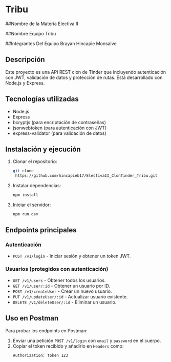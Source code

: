 # Tribu

##Nombre de la Materia
Electiva II

##Nombre Equipo
Tribu

##Integrantes Del Equipo
Brayan Hincapie Monsalve

## Descripción
Este proyecto es una API REST clon de Tinder que incluyendo autenticación con JWT, validación de datos y protección de rutas. Está desarrollado con Node.js y Express.

## Tecnologías utilizadas
- Node.js
- Express
- bcryptjs (para encriptación de contraseñas)
- jsonwebtoken (para autenticación con JWT)
- express-validator (para validación de datos)

## Instalación y ejecución
1. Clonar el repositorio:
   ```sh
   git clone
    https://github.com/hincapieb17/ElectivaII_ClonTinder_Tribu.git
   ```
2. Instalar dependencias:
   ```sh
   npm install
   ```
3. Iniciar el servidor:
   ```sh
   npm run dev
   ```

## Endpoints principales
### Autenticación
- `POST /v1/login` - Iniciar sesión y obtener un token JWT.

### Usuarios (protegidos con autenticación)
- `GET /v1/users` - Obtener todos los usuarios.
- `GET /v1/user/:id` - Obtener un usuario por ID.
- `POST /v1/createUser` - Crear un nuevo usuario.
- `PUT /v1/updateUser/:id` - Actualizar usuario existente.
- `DELETE /v1/deleteUser/:id` - Eliminar un usuario.

## Uso en Postman
Para probar los endpoints en Postman:
1. Enviar una petición `POST /v1/login` con `email` y `password` en el cuerpo.
2. Copiar el token recibido y añadirlo en `Headers` como:
   ```sh
   Authorization: token 123
   ```

